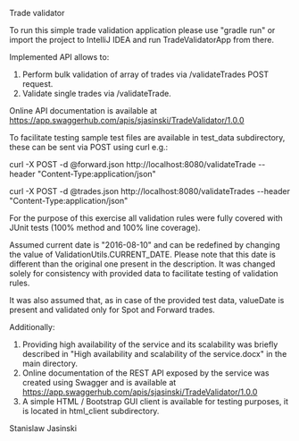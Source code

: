 Trade validator


To run this simple trade validation application please use "gradle run" or import the project to IntelliJ IDEA and run TradeValidatorApp from there.

Implemented API allows to:
1. Perform bulk validation of array of trades via /validateTrades POST request.
2. Validate single trades via /validateTrade.

Online API documentation is available at https://app.swaggerhub.com/apis/sjasinski/TradeValidator/1.0.0

To facilitate testing sample test files are available in test_data subdirectory, these can be sent via POST using curl e.g.:

curl -X POST -d @forward.json http://localhost:8080/validateTrade --header "Content-Type:application/json"

curl -X POST -d @trades.json http://localhost:8080/validateTrades --header "Content-Type:application/json"

For the purpose of this exercise all validation rules were fully covered with JUnit tests (100% method and 100% line coverage).

Assumed current date is "2016-08-10" and can be redefined by changing the value of ValidationUtils.CURRENT_DATE.
Please note that this date is different than the original one present in the description.
It was changed solely for consistency with provided data to facilitate testing of validation rules.

It was also assumed that, as in case of the provided test data, valueDate is present and validated only for Spot and Forward trades.


Additionally: 
1. Providing high availability of the service and its scalability was briefly described in "High availability and scalability of the service.docx" in the main directory.
2. Online documentation of the REST API exposed by the service was created using Swagger and is available at https://app.swaggerhub.com/apis/sjasinski/TradeValidator/1.0.0
3. A simple HTML / Bootstrap GUI client is available for testing purposes, it is located in html_client subdirectory.


Stanislaw Jasinski